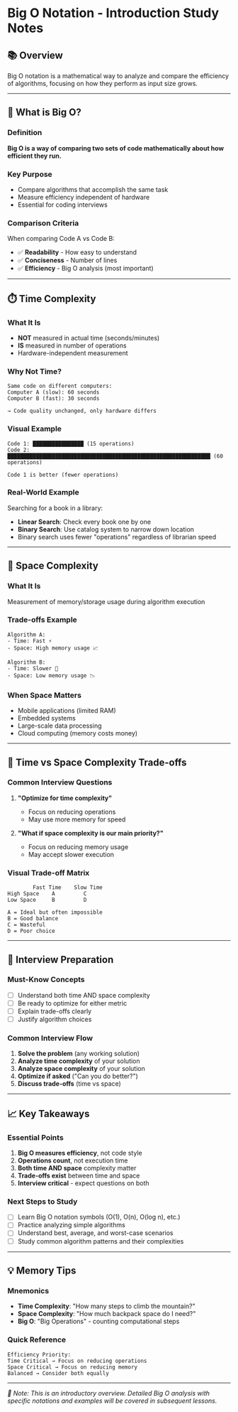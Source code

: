 # Big O Notation - Introduction Study Notes

## 📚 Overview
Big O notation is a mathematical way to analyze and compare the efficiency of algorithms, focusing on how they perform as input size grows.

---

## 🎯 What is Big O?

### Definition
**Big O is a way of comparing two sets of code mathematically about how efficient they run.**

### Key Purpose
- Compare algorithms that accomplish the same task
- Measure efficiency independent of hardware
- Essential for coding interviews

### Comparison Criteria
When comparing Code A vs Code B:
- ✅ **Readability** - How easy to understand
- ✅ **Conciseness** - Number of lines
- ✅ **Efficiency** - Big O analysis (most important)

---

## ⏱️ Time Complexity

### What It Is
- **NOT** measured in actual time (seconds/minutes)
- **IS** measured in number of operations
- Hardware-independent measurement

### Why Not Time?
```
Same code on different computers:
Computer A (slow): 60 seconds
Computer B (fast): 30 seconds

→ Code quality unchanged, only hardware differs
```

### Visual Example
```
Code 1: ████████████████ (15 operations)
Code 2: ████████████████████████████████████████████████████████████████ (60 operations)

Code 1 is better (fewer operations)
```

### Real-World Example
Searching for a book in a library:
- **Linear Search**: Check every book one by one
- **Binary Search**: Use catalog system to narrow down location
- Binary search uses fewer "operations" regardless of librarian speed

---

## 💾 Space Complexity

### What It Is
Measurement of memory/storage usage during algorithm execution

### Trade-offs Example
```
Algorithm A:
- Time: Fast ⚡
- Space: High memory usage 📈

Algorithm B:
- Time: Slower 🐌
- Space: Low memory usage 📉
```

### When Space Matters
- Mobile applications (limited RAM)
- Embedded systems
- Large-scale data processing
- Cloud computing (memory costs money)

---

## 🔄 Time vs Space Complexity Trade-offs

### Common Interview Questions
1. **"Optimize for time complexity"**
   - Focus on reducing operations
   - May use more memory for speed

2. **"What if space complexity is our main priority?"**
   - Focus on reducing memory usage
   - May accept slower execution

### Visual Trade-off Matrix
```
        Fast Time    Slow Time
High Space    A         C
Low Space     B         D

A = Ideal but often impossible
B = Good balance
C = Wasteful
D = Poor choice
```

---

## 🎯 Interview Preparation

### Must-Know Concepts
- [ ] Understand both time AND space complexity
- [ ] Be ready to optimize for either metric
- [ ] Explain trade-offs clearly
- [ ] Justify algorithm choices

### Common Interview Flow
1. **Solve the problem** (any working solution)
2. **Analyze time complexity** of your solution
3. **Analyze space complexity** of your solution
4. **Optimize if asked** ("Can you do better?")
5. **Discuss trade-offs** (time vs space)

---

## 📈 Key Takeaways

### Essential Points
1. **Big O measures efficiency**, not code style
2. **Operations count**, not execution time
3. **Both time AND space** complexity matter
4. **Trade-offs exist** between time and space
5. **Interview critical** - expect questions on both

### Next Steps to Study
- [ ] Learn Big O notation symbols (O(1), O(n), O(log n), etc.)
- [ ] Practice analyzing simple algorithms
- [ ] Understand best, average, and worst-case scenarios
- [ ] Study common algorithm patterns and their complexities

---

## 💡 Memory Tips

### Mnemonics
- **Time Complexity**: "How many steps to climb the mountain?"
- **Space Complexity**: "How much backpack space do I need?"
- **Big O**: "Big Operations" - counting computational steps

### Quick Reference
```
Efficiency Priority:
Time Critical → Focus on reducing operations
Space Critical → Focus on reducing memory
Balanced → Consider both equally
```

---

*📝 Note: This is an introductory overview. Detailed Big O analysis with specific notations and examples will be covered in subsequent lessons.*
